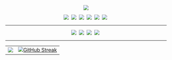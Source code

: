 <p align='center'>
    <img src="https://capsule-render.vercel.app/api?type=waving&color=2F3B51&height=300&section=header&text=Oxxultus%20Github&fontColor=FAF7F5&fontSize=90&animation=fadeIn&fontAlignY=38&desc=study%20programming&descAlignY=51&descAlign=62"/>
</p>

<p align='center'>
    <img src="https://img.shields.io/badge/anaconda-20232a.svg?style=flat-square&logo=anaconda&logoColor=04B431" />&nbsp <!-- anaconda -->
    <img src="https://img.shields.io/badge/jupyter%20notebook-20232a.svg?style=flat-square&logo=jupyter&logoColor=FF8000" />&nbsp <!-- jupyter notebook -->
    <img src="https://img.shields.io/badge/Visual%20Studio%20Code-20232a.svg?style=flat-square&logo=visualstudiocode&logoColor=61DAFB" />&nbsp <!-- visualstudioCode -->
    <img src="https://img.shields.io/badge/Visual%20Studio-20232a.svg?style=flat-square&logo=visualstudio&logoColor=DF75DB" />&nbsp <!-- visualstudio -->
    <img src="https://img.shields.io/badge/Xcode-20232a.svg?style=flat-square&logo=xcode&logoColor=61DAFB" />&nbsp <!-- Xcode -->
    <img src="https://img.shields.io/badge/IntellijIDEA-20232a.svg?style=flat-square&logo=intellijidea&logoColor=purple" />&nbsp <!-- intellij idea -->
  <hr>
</p>
<p align='center'>
    <img src="https://img.shields.io/badge/C-20232a.svg?style=flat-square&logo=c&logoColor=00BFFF" />&nbsp <!-- c -->
    <img src="https://img.shields.io/badge/C++-20232a.svg?style=flat-square&logo=cplusplus&logoColor=00BFFF" />&nbsp <!-- c++ -->
    <img src="https://img.shields.io/badge/Python-20232a.svg?style=flat-square&logo=Python&logoColor=00BFFF" />&nbsp <!-- python -->
    <img src="https://img.shields.io/badge/Java-20232a.svg?style=flat-square&logo=oracle&logoColor=00BFFF" />&nbsp <!-- java -->
  <hr>
</p>

</p>
<table>
  <tr>
    <td>
      <img src="https://github-readme-stats.vercel.app/api?username=oxxultus&count_private=true&show_icons=true&theme=dark" />
    </td>
    <td>
      <a href="https://git.io/streak-stats">
        <img src="https://streak-stats.demolab.com?user=oxxultus&theme=dark&locale=ko&date_format=%5BY.%5Dn.j&mode=weekly&hide_longest_streak=true" alt="GitHub Streak" />
      </a>
    </td>
  </tr>
</table>







